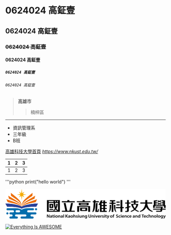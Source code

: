 # 0624024 高鉦壹

## 0624024 高鉦壹

### ~~0624024 高鉦壹~~

#### 0624024 高鉦壹

##### `0624024 高鉦壹`

###### ```0624024 高鉦壹```

> **高雄市**
>> 楠梓區

___

* 資訊管理系
* 三年級
* B班

[高雄科技大學首頁](https://www.nkust.edu.tw/)
*<https://www.nkust.edu.tw/>*

|   1   |   2   |   3   |
|:------|:-----:|------:|
|   1   |   2   |   3   |

'''python
print("hello world")
'''

![NKUST](nkust.png "高雄科大")

[![Everything Is AWESOME](https://img.youtube.com/vi/StTqXEQ2l-Y/0.jpg)](https://www.youtube.com/watch?v=StTqXEQ2l-Y "Everything Is AWESOME")
